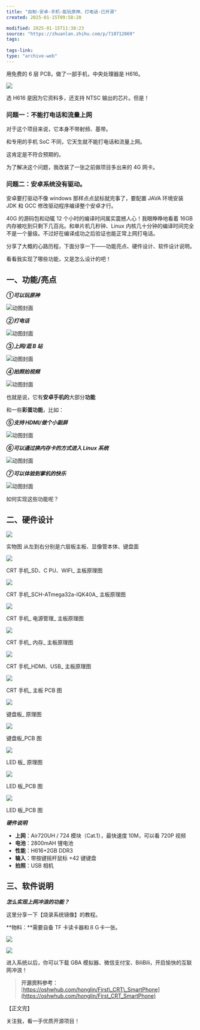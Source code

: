 ```yaml
---
title: "自制-安卓-手机-能玩原神、打电话-已开源"
created: 2025-01-15T09:58:20

modified: 2025-01-15T11:38:23
source: "https://zhuanlan.zhihu.com/p/710712069"
tags:
  
tags-link:
type: "archive-web"
---
```


用免费的 6 层 PCB，做了一部手机，中央处理器是 H616。

![](https://pic2.zhimg.com/v2-b4d9d0a5ec64c98a8d2a2b376dcc09cd_r.jpg)

选 H616 是因为它资料多，还支持 NTSC 输出的芯片。但是！

### 问题一：不能打电话和流量上网

对于这个项目来说，它本身不带射频、基带。

和专用的手机 SoC 不同，它天生就不能打电话和流量上网。

这肯定是不符合预期的。

为了解决这个问题，我改装了一张之前做项目多出来的 4G 网卡。

### 问题二：安卓系统没有驱动。

安卓要打驱动不像 windows 那样点点鼠标就完事了，要配置 JAVA 环境安装 JDK 和 GCC 修改驱动程序编译整个安卓才行。

40G 的源码包和动辄 12 个小时的编译时间属实震撼人心！我眼睁睁地看着 16GB 内存被吃到只剩下几百兆。和单片机几秒钟、Linux 内核几十分钟的编译时间完全不是一个量级。不过好在编译成功之后验证也能正常上网打电话。

分享了大概的心路历程，下面分享一下——功能亮点、硬件设计、软件设计说明。

看看我实现了哪些功能，又是怎么设计的吧！

## 一、功能/亮点

***①可以玩原神***

![动图封面](https://pic4.zhimg.com/v2-b1cb5e482156ab4c2bf8618a49b2377b_b.jpg)

***②打电话***

![动图封面](https://pic3.zhimg.com/v2-de4c0002edf01a5fcd84455e2b48dc44_b.jpg)

***③上网/逛 B 站***

![动图封面](https://pica.zhimg.com/v2-700e2041ccbe48e6774fb14aa4a4361e_b.jpg)

***④拍照拍视频***

![动图封面](https://pic3.zhimg.com/v2-bd55bd928a17897e94f19729eee2e9b8_b.jpg)

也就是说，它有**安卓手机的**大部分**功能**

和一些**彩蛋功能**，比如：

***⑤支持 HDMI/做个小副屏***

![动图封面](https://picx.zhimg.com/v2-148763969b5ba969c735303de3417699_b.jpg)

***⑥可以通过换内存卡的方式进入 Linux 系统***

![动图封面](https://pic4.zhimg.com/v2-ceda48712a60b6658e07341bb892c01f_b.jpg)

***⑦可以体验到掌机的快乐***

![动图封面](https://pica.zhimg.com/v2-19eb12143f237b0764571e1eff82b702_b.jpg)

如何实现这些功能呢？

## 二、硬件设计

![](https://pic4.zhimg.com/v2-2317130a9c3ce2eee9ef919ad845c1c3_r.jpg)

实物图 从左到右分别是六层板主板、显像管本体、键盘面

![](https://picx.zhimg.com/v2-22cd4a985f34e59b4cd694ad584ab737_r.jpg)

CRT 手机\_SD、C PU、WIFI\_ 主板原理图

![](https://picx.zhimg.com/v2-fba7d4a2458629fbfda44900032eae8d_r.jpg)

CRT 手机\_SCH-ATmega32a-IQK40A\_ 主板原理图

![](https://picx.zhimg.com/v2-b5b46acd88763925219a67d0ecee4a79_r.jpg)

CRT 手机\_ 电源管理\_ 主板原理图

![](https://pic3.zhimg.com/v2-7d213b79917c0e7ce311d0bb90ee921c_r.jpg)

CRT 手机\_ 内存\_ 主板原理图

![](https://pic1.zhimg.com/v2-d9b3ae80b30cd6f1b28806a398b6a28a_r.jpg)

CRT 手机\_HDMI、USB\_ 主板原理图

![](https://pic1.zhimg.com/v2-3cd1129e763820aabf1712624331cd04_r.jpg)

CRT 手机\_ 主板 PCB 图

![](https://pic1.zhimg.com/v2-e7a06221084b7ca04b6c3beb0f0bae52_r.jpg)

键盘板\_ 原理图

![](https://pic3.zhimg.com/v2-8efec9214c638675d6c3b218a46f83de_r.jpg)

键盘板\_PCB 图

![](https://pic2.zhimg.com/v2-7531e6141b54f87e2fabf9114d39919f_r.jpg)

LED 板\_ 原理图

![](https://pic3.zhimg.com/v2-cc8aad9f3b3ebdbddc6f0e422b310d66_r.jpg)

LED 板\_PCB 图

![](https://pic3.zhimg.com/v2-947e00bbafb47703ceb14cfede8e835e_r.jpg)

LED 板\_PCB 图

***硬件说明***

- **上网**：Air720UH / 724 模块（Cat.1），最快速度 10M，可以看 720P 视频
- **电池**：2800mAH 锂电池
- **性能**：H616+2GB DDR3
- **输入**：带按键摇杆鼠标 +42 键键盘
- **拍照**：USB 相机

## 三、软件说明

***怎么实现上网冲浪的功能？***

这里分享一下【烧录系统镜像】的教程。

**物料：**需要自备 TF 卡读卡器和８Ｇ卡一张。

![](https://pic4.zhimg.com/v2-39e09f4b80f205046523f9fe0cf66a1d_r.jpg)

![](https://picx.zhimg.com/v2-df45673fbe1bc6f7f52ed1fe73663bc3_r.jpg)

进入系统以后，你可以下载 GBA 模拟器、微信支付宝、BiliBili，开启愉快的互联网冲浪！

> **开源资料参考：**[https://oshwhub.com/honglin/First\_CRT\_SmartPhone](https://oshwhub.com/honglin/First_CRT_SmartPhone)

【正文完】

关注我，看一手优质开源项目！
